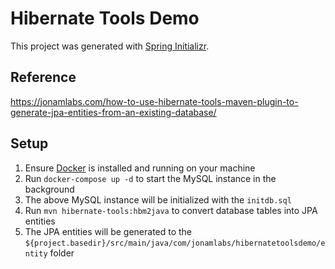 # Hibernate Tools Demo

This project was generated with [Spring Initializr](https://start.spring.io).

## Reference

https://jonamlabs.com/how-to-use-hibernate-tools-maven-plugin-to-generate-jpa-entities-from-an-existing-database/

## Setup

1. Ensure [Docker](https://www.docker.com/) is installed and running on your machine
2. Run `docker-compose up -d` to start the MySQL instance in the background
3. The above MySQL instance will be initialized with the `initdb.sql`
4. Run `mvn hibernate-tools:hbm2java` to convert database tables into JPA entities
5. The JPA entities will be generated to the `${project.basedir}/src/main/java/com/jonamlabs/hibernatetoolsdemo/entity` folder